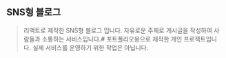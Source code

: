 ## SNS형 블로그
>리액트로 제작한 SNS형 블로그 입니다. 자유로운 주제로 게시글을 작성하여 사람들과 소통하는 서비스입니다.#
포트폴리오용으로 제작한 개인 프로젝트입니다. 실제 서비스를 운영하기 위한 작업은 아닙니다.
